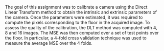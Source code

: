 The goal of this assignment was to calibrate a camera using the Direct Linear Transform method to obtain the intrinsic and extrinsic parameters of the camera. 
Once the parameters were estimated, it was required to compute the pixels corresponding to the floor in the acquired image. To assess the quality of the calibration, the DLT method was computed with 4, 8 and 16 images.
The MSE was then computed over a set of test points over the floor. In particular, a 4-fold cross validation technique was used to measure the average MSE over the 4 folds. 
